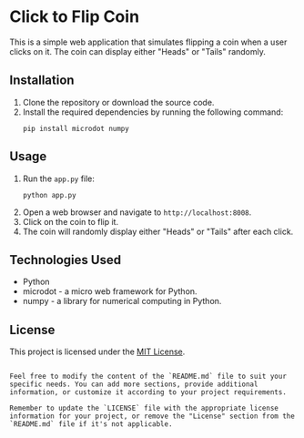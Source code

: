 # Click to Flip Coin

This is a simple web application that simulates flipping a coin when a user clicks on it. The coin can display either "Heads" or "Tails" randomly.

## Installation

1. Clone the repository or download the source code.
2. Install the required dependencies by running the following command:
   ```
   pip install microdot numpy
   ```

## Usage

1. Run the `app.py` file:
   ```
   python app.py
   ```
2. Open a web browser and navigate to `http://localhost:8008`.
3. Click on the coin to flip it.
4. The coin will randomly display either "Heads" or "Tails" after each click.

## Technologies Used

- Python
- microdot - a micro web framework for Python.
- numpy - a library for numerical computing in Python.

## License

This project is licensed under the [MIT License](LICENSE).
```

Feel free to modify the content of the `README.md` file to suit your specific needs. You can add more sections, provide additional information, or customize it according to your project requirements.

Remember to update the `LICENSE` file with the appropriate license information for your project, or remove the "License" section from the `README.md` file if it's not applicable.
